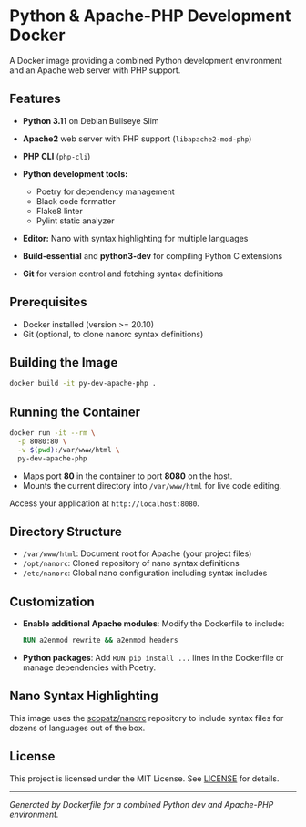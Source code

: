 # Python & Apache-PHP Development Docker

A Docker image providing a combined Python development environment and an Apache web server with PHP support.

## Features

* **Python 3.11** on Debian Bullseye Slim
* **Apache2** web server with PHP support (`libapache2-mod-php`)
* **PHP CLI** (`php-cli`)
* **Python development tools:**

  * Poetry for dependency management
  * Black code formatter
  * Flake8 linter
  * Pylint static analyzer
* **Editor:** Nano with syntax highlighting for multiple languages
* **Build-essential** and **python3-dev** for compiling Python C extensions
* **Git** for version control and fetching syntax definitions

## Prerequisites

* Docker installed (version >= 20.10)
* Git (optional, to clone nanorc syntax definitions)

## Building the Image

```bash
docker build -it py-dev-apache-php .
```

## Running the Container

```bash
docker run -it --rm \
  -p 8080:80 \
  -v $(pwd):/var/www/html \
  py-dev-apache-php
```

* Maps port **80** in the container to port **8080** on the host.
* Mounts the current directory into `/var/www/html` for live code editing.

Access your application at `http://localhost:8080`.

## Directory Structure

* `/var/www/html`: Document root for Apache (your project files)
* `/opt/nanorc`: Cloned repository of nano syntax definitions
* `/etc/nanorc`: Global nano configuration including syntax includes

## Customization

* **Enable additional Apache modules**: Modify the Dockerfile to include:

  ```dockerfile
  RUN a2enmod rewrite && a2enmod headers
  ```
* **Python packages**: Add `RUN pip install ...` lines in the Dockerfile or manage dependencies with Poetry.

## Nano Syntax Highlighting

This image uses the [scopatz/nanorc](https://github.com/scopatz/nanorc) repository to include syntax files for dozens of languages out of the box.

## License

This project is licensed under the MIT License. See [LICENSE](LICENSE) for details.

---

*Generated by Dockerfile for a combined Python dev and Apache-PHP environment.*
